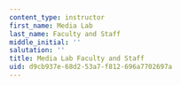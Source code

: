 ```yaml
---
content_type: instructor
first_name: Media Lab
last_name: Faculty and Staff
middle_initial: ''
salutation: ''
title: Media Lab Faculty and Staff
uid: d9cb937e-68d2-53a7-f812-696a7702697a
---
```


